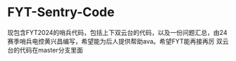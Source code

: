 # FYT-Sentry-Code
现包含FYT2024的哨兵代码，包括上下双云台的代码，以及一份问题汇总，由24赛季哨兵电控黄兴昌编写，希望能为后人提供帮助ava。希望FYT能再接再厉
双云台的代码在master分支里面
